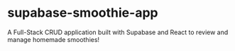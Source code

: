 # supabase-smoothie-app

A Full-Stack CRUD application built with Supabase and React to review and manage homemade smoothies!
